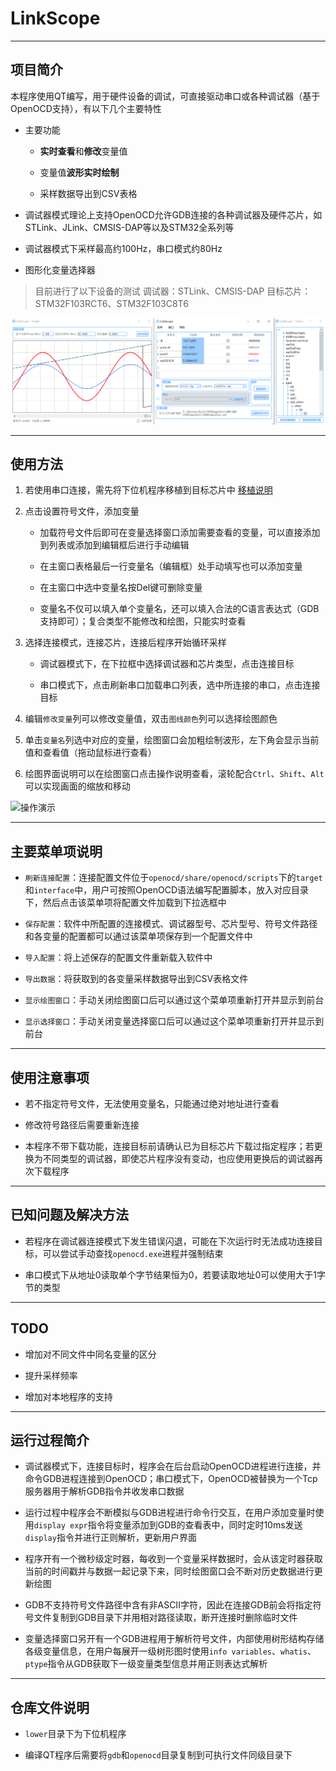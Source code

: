 # LinkScope

---

## 项目简介

本程序使用QT编写，用于硬件设备的调试，可直接驱动串口或各种调试器（基于OpenOCD支持），有以下几个主要特性

* 主要功能

	* **实时查看**和**修改**变量值

	* 变量值**波形实时绘制**

	* 采样数据导出到CSV表格

* 调试器模式理论上支持OpenOCD允许GDB连接的各种调试器及硬件芯片，如STLink、JLink、CMSIS-DAP等以及STM32全系列等

* 调试器模式下采样最高约100Hz，串口模式约80Hz

* 图形化变量选择器

> 目前进行了以下设备的测试
> 调试器：STLink、CMSIS-DAP
> 目标芯片：STM32F103RCT6、STM32F103C8T6

![运行演示](imgs/run-demo.png)

---

## 使用方法

1. 若使用串口连接，需先将下位机程序移植到目标芯片中 [移植说明](lower/README.md)

2. 点击设置符号文件，添加变量

	* 加载符号文件后即可在变量选择窗口添加需要查看的变量，可以直接添加到列表或添加到编辑框后进行手动编辑

	* 在主窗口表格最后一行变量名（编辑框）处手动填写也可以添加变量

	* 在主窗口中选中变量名按Del键可删除变量

	* 变量名不仅可以填入单个变量名，还可以填入合法的C语言表达式（GDB支持即可）；复合类型不能修改和绘图，只能实时查看

3. 选择连接模式，连接芯片，连接后程序开始循环采样

	* 调试器模式下，在下拉框中选择调试器和芯片类型，点击连接目标

	* 串口模式下，点击刷新串口加载串口列表，选中所连接的串口，点击连接目标

4. 编辑`修改变量`列可以修改变量值，双击`图线颜色`列可以选择绘图颜色

5. 单击`变量名`列选中对应的变量，绘图窗口会加粗绘制波形，左下角会显示当前值和查看值（拖动鼠标进行查看）

6. 绘图界面说明可以在绘图窗口点击操作说明查看，滚轮配合`Ctrl`、`Shift`、`Alt`可以实现画面的缩放和移动

![操作演示](imgs/oper-sample.gif)

---

## 主要菜单项说明

* `刷新连接配置`：连接配置文件位于`openocd/share/openocd/scripts`下的`target`和`interface`中，用户可按照OpenOCD语法编写配置脚本，放入对应目录下，然后点击该菜单项将配置文件加载到下拉选框中

* `保存配置`：软件中所配置的连接模式、调试器型号、芯片型号、符号文件路径和各变量的配置都可以通过该菜单项保存到一个配置文件中

* `导入配置`：将上述保存的配置文件重新载入软件中

* `导出数据`：将获取到的各变量采样数据导出到CSV表格文件

* `显示绘图窗口`：手动关闭绘图窗口后可以通过这个菜单项重新打开并显示到前台

* `显示选择窗口`：手动关闭变量选择窗口后可以通过这个菜单项重新打开并显示到前台

---

## 使用注意事项

* 若不指定符号文件，无法使用变量名，只能通过绝对地址进行查看

* 修改符号路径后需要重新连接

* 本程序不带下载功能，连接目标前请确认已为目标芯片下载过指定程序；若更换为不同类型的调试器，即使芯片程序没有变动，也应使用更换后的调试器再次下载程序

---

## 已知问题及解决方法

* 若程序在调试器连接模式下发生错误闪退，可能在下次运行时无法成功连接目标，可以尝试手动查找`openocd.exe`进程并强制结束

* 串口模式下从地址0读取单个字节结果恒为0，若要读取地址0可以使用大于1字节的类型

---

## TODO

* 增加对不同文件中同名变量的区分

* 提升采样频率

* 增加对本地程序的支持

---

## 运行过程简介

* 调试器模式下，连接目标时，程序会在后台启动OpenOCD进程进行连接，并命令GDB进程连接到OpenOCD；串口模式下，OpenOCD被替换为一个Tcp服务器用于解析GDB指令并收发串口数据

* 运行过程中程序会不断模拟与GDB进程进行命令行交互，在用户添加变量时使用`display expr`指令将变量添加到GDB的查看表中，同时定时10ms发送`display`指令并进行正则解析，更新用户界面

* 程序开有一个微秒级定时器，每收到一个变量采样数据时，会从该定时器获取当前的时间戳并与数据一起记录下来，同时绘图窗口会不断对历史数据进行更新绘图

* GDB不支持符号文件路径中含有非ASCII字符，因此在连接GDB前会将指定符号文件复制到GDB目录下并用相对路径读取，断开连接时删除临时文件

* 变量选择窗口另开有一个GDB进程用于解析符号文件，内部使用树形结构存储各级变量信息，在用户每展开一级树形图时使用`info variables`、`whatis`、`ptype`指令从GDB获取下一级变量类型信息并用正则表达式解析

---

## 仓库文件说明

* `lower`目录下为下位机程序

* 编译QT程序后需要将`gdb`和`openocd`目录复制到可执行文件同级目录下
